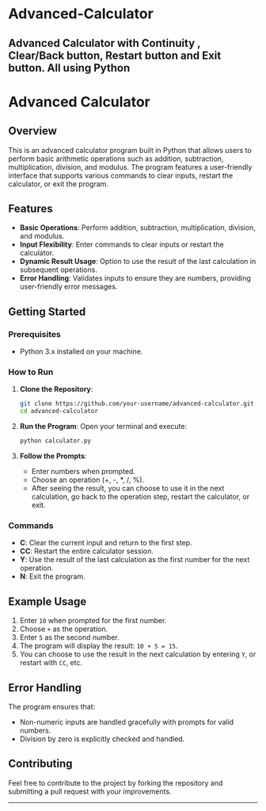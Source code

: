 # Advanced-Calculator
Advanced Calculator with Continuity , Clear/Back button, Restart button and Exit button. All using Python
--- 
# Advanced Calculator

## Overview

This is an advanced calculator program built in Python that allows users to perform basic arithmetic operations such as addition, subtraction, multiplication, division, and modulus. The program features a user-friendly interface that supports various commands to clear inputs, restart the calculator, or exit the program.

## Features

- **Basic Operations**: Perform addition, subtraction, multiplication, division, and modulus.
- **Input Flexibility**: Enter commands to clear inputs or restart the calculator.
- **Dynamic Result Usage**: Option to use the result of the last calculation in subsequent operations.
- **Error Handling**: Validates inputs to ensure they are numbers, providing user-friendly error messages.

## Getting Started

### Prerequisites

- Python 3.x installed on your machine.

### How to Run

1. **Clone the Repository**:
   ```bash
   git clone https://github.com/your-username/advanced-calculator.git
   cd advanced-calculator
   ```

2. **Run the Program**:
   Open your terminal and execute:
   ```bash
   python calculator.py
   ```

3. **Follow the Prompts**: 
   - Enter numbers when prompted.
   - Choose an operation (+, -, *, /, %).
   - After seeing the result, you can choose to use it in the next calculation, go back to the operation step, restart the calculator, or exit.

### Commands

- **C**: Clear the current input and return to the first step.
- **CC**: Restart the entire calculator session.
- **Y**: Use the result of the last calculation as the first number for the next operation.
- **N**: Exit the program.

## Example Usage

1. Enter `10` when prompted for the first number.
2. Choose `+` as the operation.
3. Enter `5` as the second number.
4. The program will display the result: `10 + 5 = 15`.
5. You can choose to use the result in the next calculation by entering `Y`, or restart with `CC`, etc.

## Error Handling

The program ensures that:
- Non-numeric inputs are handled gracefully with prompts for valid numbers.
- Division by zero is explicitly checked and handled.

## Contributing

Feel free to contribute to the project by forking the repository and submitting a pull request with your improvements.

---

